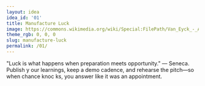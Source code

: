 ```yaml
---
layout: idea
idea_id: '01'
title: Manufacture Luck
image: https://commons.wikimedia.org/wiki/Special:FilePath/Van_Eyck_-_Arnolfini_Portrait.jpg
theme_rgb: 0, 0, 0
slug: manufacture-luck
permalink: /01/
---
```


"Luck is what happens when preparation meets opportunity." — Seneca. Publish y our learnings, keep a demo cadence, and rehearse the pitch—so when chance knoc ks, you answer like it was an appointment.
